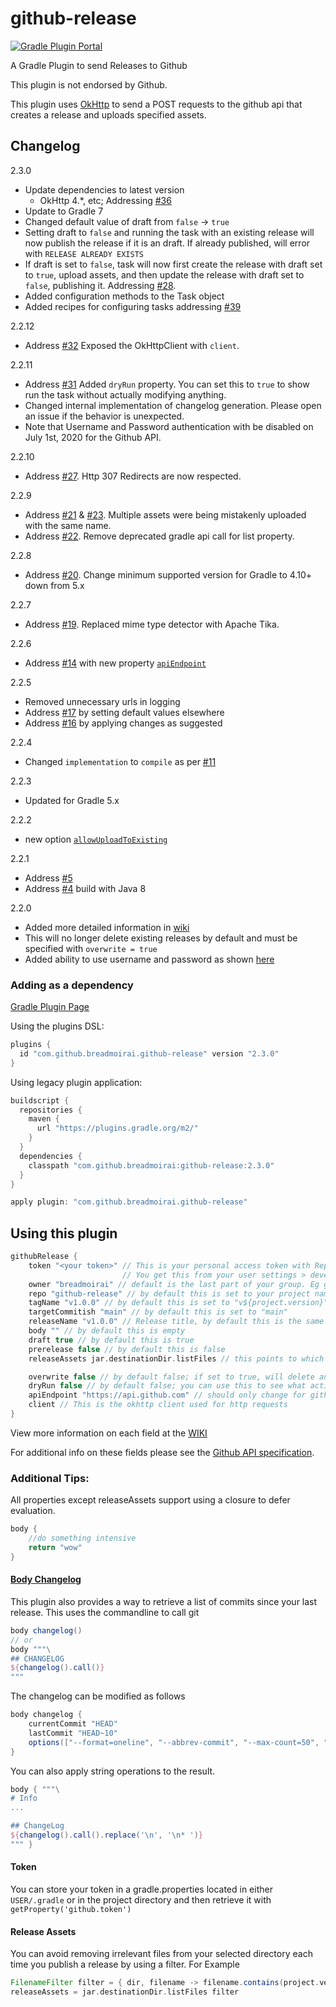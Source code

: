 # github-release
[![Gradle Plugin Portal](https://img.shields.io/badge/version-2.2.12-blue.svg)](https://plugins.gradle.org/plugin/com.github.breadmoirai.github-release/2.2.12)

[i39]: https://github.com/BreadMoirai/github-release-gradle-plugin/issues/39
[i36]: https://github.com/BreadMoirai/github-release-gradle-plugin/issues/36
[i32]: https://github.com/BreadMoirai/github-release-gradle-plugin/issues/32
[i31]: https://github.com/BreadMoirai/github-release-gradle-plugin/issues/31
[i28]: https://github.com/BreadMoirai/github-release-gradle-plugin/issues/28
[i27]: https://github.com/BreadMoirai/github-release-gradle-plugin/issues/27
[i23]: https://github.com/BreadMoirai/github-release-gradle-plugin/issues/23
[i22]: https://github.com/BreadMoirai/github-release-gradle-plugin/issues/22
[i21]: https://github.com/BreadMoirai/github-release-gradle-plugin/issues/21
[i20]: https://github.com/BreadMoirai/github-release-gradle-plugin/issues/20
[i19]: https://github.com/BreadMoirai/github-release-gradle-plugin/issues/19
[i17]: https://github.com/BreadMoirai/github-release-gradle-plugin/issues/17
[i16]: https://github.com/BreadMoirai/github-release-gradle-plugin/issues/16
[i14]: https://github.com/BreadMoirai/github-release-gradle-plugin/issues/14
[i11]: https://github.com/BreadMoirai/github-release-gradle-plugin/issues/11
[i5]: https://github.com/BreadMoirai/github-release-gradle-plugin/issues/5
[i4]: https://github.com/BreadMoirai/github-release-gradle-plugin/issues/4


A Gradle Plugin to send Releases to Github

This plugin is not endorsed by Github.

This plugin uses [OkHttp](http://square.github.io/okhttp/) to send a POST requests to the github api that creates a release and uploads specified assets.

## Changelog
2.3.0
- Update dependencies to latest version
  - OkHttp 4.*, etc; Addressing [#36][i36]
- Update to Gradle 7
- Changed default value of draft from `false` -> `true`
- Setting draft to `false` and running the task with an existing release will now publish the release if it is an draft. If already published, will error with `RELEASE ALREADY EXISTS`
- If draft is set to `false`, task will now first create the release with draft set to `true`, upload assets, and then update the release with draft set to `false`, publishing it. Addressing [#28][i28].
- Added configuration methods to the Task object
- Added recipes for configuring tasks addressing [#39][i39]

2.2.12
- Address [#32][i32] Exposed the OkHttpClient with `client`.

2.2.11
- Address [#31][i31] Added `dryRun` property. You can set this to `true` to show run the task without actually modifying anything.
- Changed internal implementation of changelog generation. Please open an issue if the behavior is unexpected.
- Note that Username and Password authentication with be disabled on July 1st, 2020 for the Github API.
 
2.2.10
- Address [#27][i27]. Http 307 Redirects are now respected.

2.2.9
- Address [#21][i21] & [#23][i23]. Multiple assets were being mistakenly uploaded with the same name.
- Address [#22][i22]. Remove deprecated gradle api call for list property.
 
2.2.8
- Address [#20][i20]. Change minimum supported version for Gradle to 4.10+ down from 5.x

2.2.7
- Address [#19][i19]. Replaced mime type detector with Apache Tika.

2.2.6
- Address [#14][i14] with new property [`apiEndpoint`](https://github.com/BreadMoirai/github-release-gradle-plugin/wiki#apiEndpoint)

2.2.5
- Removed unnecessary urls in logging
- Address [#17][i17] by setting default values elsewhere
- Address [#16][i16] by applying changes as suggested 

2.2.4
- Changed `implementation` to `compile` as per [#11][i11]

2.2.3
- Updated for Gradle 5.x

2.2.2
- new option [`allowUploadToExisting`](https://github.com/BreadMoirai/github-release-gradle-plugin/wiki#allowUploadToExisting)

2.2.1
- Address [#5][i5]
- Address [#4][i4] build with Java 8 

2.2.0
- Added more detailed information in [wiki](https://github.com/BreadMoirai/github-release-gradle-plugin/wiki)
- This will no longer delete existing releases by default and must be specified with `overwrite = true`
- Added ability to use username and password as shown [here](https://github.com/BreadMoirai/github-release-gradle-plugin/wiki#authorization)

### Adding as a dependency

[Gradle Plugin Page](https://plugins.gradle.org/plugin/com.github.breadmoirai.github-release)


Using the plugins DSL:

```groovy
plugins {
  id "com.github.breadmoirai.github-release" version "2.3.0"
}
```
Using legacy plugin application:

```groovy
buildscript {
  repositories {
    maven {
      url "https://plugins.gradle.org/m2/"
    }
  }
  dependencies {
    classpath "com.github.breadmoirai:github-release:2.3.0"
  }
}

apply plugin: "com.github.breadmoirai.github-release"
```



## Using this plugin

```groovy
githubRelease {
    token "<your token>" // This is your personal access token with Repo permissions
                         // You get this from your user settings > developer settings > Personal Access Tokens
    owner "breadmoirai" // default is the last part of your group. Eg group: "com.github.breadmoirai" => owner: "breadmoirai"
    repo "github-release" // by default this is set to your project name
    tagName "v1.0.0" // by default this is set to "v${project.version}"
    targetCommitish "main" // by default this is set to "main"
    releaseName "v1.0.0" // Release title, by default this is the same as the tagName
    body "" // by default this is empty
    draft true // by default this is true
    prerelease false // by default this is false
    releaseAssets jar.destinationDir.listFiles // this points to which files you want to upload as assets with your release, by default this is empty

    overwrite false // by default false; if set to true, will delete an existing release with the same tag and name
    dryRun false // by default false; you can use this to see what actions would be taken without making a release
    apiEndpoint "https://api.github.com" // should only change for github enterprise users
    client // This is the okhttp client used for http requests
}
```
View more information on each field at the [WIKI](https://github.com/BreadMoirai/github-release-gradle-plugin/wiki)

For additional info on these fields please see the [Github API specification](https://developer.github.com/v3/repos/releases/#create-a-release).


### Additional Tips:

All properties except releaseAssets support using a closure to defer evaluation.
```groovy
body {
    //do something intensive
    return "wow"
}
```
#### [Body Changelog](https://github.com/BreadMoirai/github-release-gradle-plugin/wiki#changelog)
This plugin also provides a way to retrieve a list of commits since your last release. This uses the commandline to call git 
```groovy
body changelog()
// or
body """\
## CHANGELOG
${changelog().call()}
"""
```
The changelog can be modified as follows
```groovy
body changelog {
    currentCommit "HEAD"
    lastCommit "HEAD~10"
    options(["--format=oneline", "--abbrev-commit", "--max-count=50", "graph"])
}
```
You can also apply string operations to the result.
```groovy
body { """\
# Info
...

## ChangeLog
${changelog().call().replace('\n', '\n* ')}
""" }
```


#### Token
You can store your token in a gradle.properties located in either `USER/.gradle` or in the project directory and then retrieve it with `getProperty('github.token')`

#### Release Assets
You can avoid removing irrelevant files from your selected directory each time you publish a release by using a filter. 
For Example 
```groovy
FilenameFilter filter = { dir, filename -> filename.contains(project.version) }
releaseAssets = jar.destinationDir.listFiles filter
```
